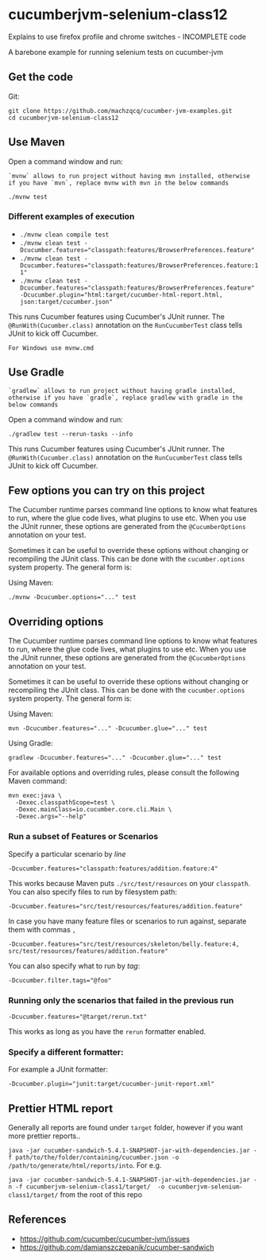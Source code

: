 # cucumberjvm-selenium-class12
Explains to use firefox profile and chrome switches - INCOMPLETE code


A barebone example for running selenium tests on cucumber-jvm

## Get the code

Git:

    git clone https://github.com/machzqcq/cucumber-jvm-examples.git
    cd cucumberjvm-selenium-class12

## Use Maven

Open a command window and run:

    `mvnw` allows to run project without having mvn installed, otherwise if you have `mvn`, replace mvnw with mvn in the below commands

`./mvnw test`  

### Different examples of execution

- `./mvnw clean compile test`
- `./mvnw clean test -Dcucumber.features="classpath:features/BrowserPreferences.feature"`
- `./mvnw clean test -Dcucumber.features="classpath:features/BrowserPreferences.feature:11"`
- `./mvnw clean test -Dcucumber.features="classpath:features/BrowserPreferences.feature" -Dcucumber.plugin="html:target/cucumber-html-report.html, json:target/cucumber.json"`

This runs Cucumber features using Cucumber's JUnit runner. The `@RunWith(Cucumber.class)` annotation on the 
`RunCucumberTest` class tells JUnit to kick off Cucumber.

    For Windows use mvnw.cmd

## Use Gradle

    `gradlew` allows to run project without having gradle installed, otherwise if you have `gradle`, replace gradlew with gradle in the below commands

Open a command window and run:

`./gradlew test --rerun-tasks --info`

This runs Cucumber features using Cucumber's JUnit runner. The `@RunWith(Cucumber.class)` annotation on the
`RunCucumberTest` class tells JUnit to kick off Cucumber.


## Few options you can try on this project

The Cucumber runtime parses command line options to know what features to run, where the glue code lives, what plugins to use etc.
When you use the JUnit runner, these options are generated from the `@CucumberOptions` annotation on your test.

Sometimes it can be useful to override these options without changing or recompiling the JUnit class. This can be done with the
`cucumber.options` system property. The general form is:

Using Maven:

`./mvnw -Dcucumber.options="..." test`


## Overriding options

The Cucumber runtime parses command line options to know what features to run, where the glue code lives, what plugins to use etc.
When you use the JUnit runner, these options are generated from the `@CucumberOptions` annotation on your test.

Sometimes it can be useful to override these options without changing or recompiling the JUnit class. This can be done with the
`cucumber.options` system property. The general form is:

Using Maven:

    mvn -Dcucumber.features="..." -Dcucumber.glue="..." test

Using Gradle:

    gradlew -Dcucumber.features="..." -Dcucumber.glue="..." test

For available options and overriding rules, please consult the following Maven command:

    mvn exec:java \
      -Dexec.classpathScope=test \
      -Dexec.mainClass=io.cucumber.core.cli.Main \
      -Dexec.args="--help"

### Run a subset of Features or Scenarios

Specify a particular scenario by *line*

    -Dcucumber.features="classpath:features/addition.feature:4"

This works because Maven puts `./src/test/resources` on your `classpath`.
You can also specify files to run by filesystem path:

    -Dcucumber.features="src/test/resources/features/addition.feature"

In case you have many feature files or scenarios to run against, separate them with commas `,`

    -Dcucumber.features="src/test/resources/skeleton/belly.feature:4, src/test/resources/features/addition.feature"

You can also specify what to run by *tag*:

    -Dcucumber.filter.tags="@foo"

### Running only the scenarios that failed in the previous run

    -Dcucumber.features="@target/rerun.txt"

This works as long as you have the `rerun` formatter enabled.

### Specify a different formatter:

For example a JUnit formatter:

`-Dcucumber.plugin="junit:target/cucumber-junit-report.xml"`

## Prettier HTML report
Generally all reports are found under `target` folder, however if you want more prettier reports..

`java -jar cucumber-sandwich-5.4.1-SNAPSHOT-jar-with-dependencies.jar -f path/to/the/folder/containing/cucumber.json -o /path/to/generate/html/reports/into`. For e.g.  

`java -jar cucumber-sandwich-5.4.1-SNAPSHOT-jar-with-dependencies.jar -n -f cucumberjvm-selenium-class1/target/  -o cucumberjvm-selenium-class1/target/` from the root of this repo

## References
- https://github.com/cucumber/cucumber-jvm/issues  
- https://github.com/damianszczepanik/cucumber-sandwich

